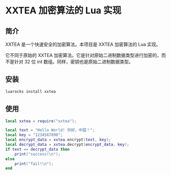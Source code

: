 # XXTEA 加密算法的 Lua 实现

## 简介

XXTEA 是一个快速安全的加密算法。本项目是 XXTEA 加密算法的 Lua 实现。

它不同于原始的 XXTEA 加密算法。它是针对原始二进制数据类型进行加密的，而不是针对 32 位 int 数组。同样，密钥也是原始二进制数据类型。

## 安装

```sh
luarocks install xxtea
```

## 使用

```lua
local xxtea = require("xxtea");

local text = "Hello World! 你好，中国！";
local key = "1234567890";
local encrypt_data = xxtea.encrypt(text, key);
local decrypt_data = xxtea.decrypt(encrypt_data, key);
if text == decrypt_data then
    print("success!\n");
else
    print("fail!\n");
end
```
